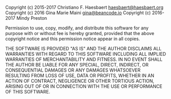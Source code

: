 Copyright (c) 2015-2017 Christiano F. Haesbaert <haesbaert@haesbaert.org>
Copyright (c) 2016 Gina Marie Maini <gina@beancode.io>
Copyright (c) 2016-2017 Mindy Preston

Permission to use, copy, modify, and distribute this software for any
purpose with or without fee is hereby granted, provided that the above
copyright notice and this permission notice appear in all copies.

THE SOFTWARE IS PROVIDED "AS IS" AND THE AUTHOR DISCLAIMS ALL WARRANTIES
WITH REGARD TO THIS SOFTWARE INCLUDING ALL IMPLIED WARRANTIES OF
MERCHANTABILITY AND FITNESS. IN NO EVENT SHALL THE AUTHOR BE LIABLE FOR
ANY SPECIAL, DIRECT, INDIRECT, OR CONSEQUENTIAL DAMAGES OR ANY DAMAGES
WHATSOEVER RESULTING FROM LOSS OF USE, DATA OR PROFITS, WHETHER IN AN
ACTION OF CONTRACT, NEGLIGENCE OR OTHER TORTIOUS ACTION, ARISING OUT OF
OR IN CONNECTION WITH THE USE OR PERFORMANCE OF THIS SOFTWARE.

